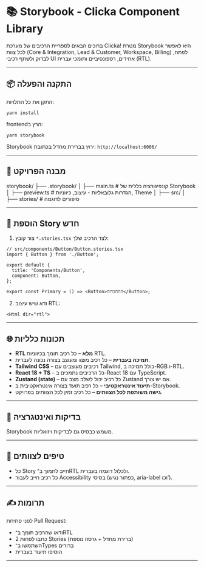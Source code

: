 # 📚 Storybook - Clicka Component Library

ברוכים הבאים לספריית הרכיבים של מערכת Clicka!
מטרת Storybook היא לאפשר לכל צוות (Core & Integration, Lead & Customer, Workspace, Billing) לפתח, לבדוק ולשתף רכיבי UI אחידים, רספונסיביים ותומכי עברית (RTL).

---

## 📦 התקנה והפעלה

התקן את כל התלויות:
```
yarn install
```

frontendהרץ ב:
```
yarn storybook
```

Storybook ירוץ בברירת מחדל בכתובת: `http://localhost:6006/`

---

## 📁 מבנה הפרויקט

storybook/
├── .storybook/
│   ├── main.ts         # קונפיגורציה כללית של Storybook
│   ├── preview.ts      # הגדרות גלובאליות - עיצוב, כיווניות, Theme
│
├── src/
│   ├── stories/        # סיפורים לדוגמה

---

## 🧩 הוספת Story חדש

1. צור קובץ `*.stories.tsx` לצד הרכיב שלך:

```tsx
// src/components/Button/Button.stories.tsx
import { Button } from './Button';

export default {
  title: 'Components/Button',
  component: Button,
};

export const Primary = () => <Button>התחברות</Button>;
```

2. ודא שיש עיצוב RTL:

```tsx
<Html dir="rtl">
```

---

## 🌐 תכונות כלליות

* **RTL מלא** – כל רכיב תומך בכיווניות RTL.
* **תמיכה בעברית** – כל רכיב מוצג ומעוצב בצורה נכונה לעברית.
* **Tailwind CSS** – רכיבים מעוצבים עם Tailwind, כולל תמיכה ב-RGB ו-RTL.
* **React 18 + TS** – כל הרכיבים נתמכים ב-React 18 עם TypeScript.
* **Zustand (state)** – כל רכיב יכול לשלב מצב עם Zustand אם יש צורך.
* **תיעוד אינטראקטיבי** – כל רכיב תועד בצורה אינטראקטיבית ב-Storybook.
* **גישה משותפת לכל הצוותים** – כל רכיב זמין לכל הצוותים בפרויקט.

---

## 🧪 בדיקות ואינטגרציה

Storybook משמש כבסיס גם לבדיקות ויזואליות.

---

## 🧠 טיפים לצוותים

* כל Story חייב לתמוך ב־RTL ולכלול דוגמה בעברית.
* כל רכיב חייב לעבור Accessibility בסיסי (כפתור נגיש, aria-label וכו’).

---

## ✍ תרומות

לפני פתיחת Pull Request:

* ודאו שהרכיב תומך ב־RTL
* כתבו לפחות 2 Stories (ברירת מחדל + גרסה נוספת)
* השתמשו ב־Types ברורים
* הוסיפו תיעוד בעברית

---
